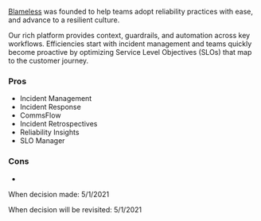 [Blameless](https://www.blameless.com) was founded to help teams adopt reliability practices with ease, and advance to a resilient culture.

Our rich platform provides context, guardrails, and automation across key workflows. Efficiencies start with incident management and teams quickly become proactive by optimizing Service Level Objectives (SLOs) that map to the customer journey.

### Pros
* Incident Management
* Incident Response
* CommsFlow
* Incident Retrospectives
* Reliability Insights
* SLO Manager

### Cons
* 

When decision made: 5/1/2021

When decision will be revisited: 5/1/2021